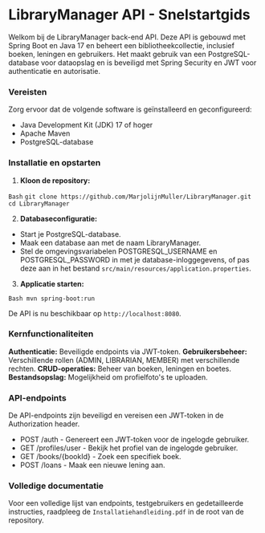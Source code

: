 # LibraryManager API - Snelstartgids

Welkom bij de LibraryManager back-end API. Deze API is gebouwd met Spring Boot en Java 17 en beheert een bibliotheekcollectie, inclusief boeken, leningen en gebruikers. Het maakt gebruik van een PostgreSQL-database voor dataopslag en is beveiligd met Spring Security en JWT voor authenticatie en autorisatie.

### Vereisten

Zorg ervoor dat de volgende software is geïnstalleerd en geconfigureerd:
* Java Development Kit (JDK) 17 of hoger
* Apache Maven
* PostgreSQL-database

### Installatie en opstarten

1. **Kloon de repository:**

`Bash`
`git clone https://github.com/MarjolijnMuller/LibraryManager.git
cd LibraryManager`

2. **Databaseconfiguratie:**

* Start je PostgreSQL-database.
* Maak een database aan met de naam LibraryManager.
* Stel de omgevingsvariabelen POSTGRESQL_USERNAME en POSTGRESQL_PASSWORD in met je database-inloggegevens, of pas deze aan in het bestand `src/main/resources/application.properties`.

3. **Applicatie starten:**

`Bash
mvn spring-boot:run`

De API is nu beschikbaar op `http://localhost:8080`.

### Kernfunctionaliteiten
**Authenticatie:** Beveiligde endpoints via JWT-token.
**Gebruikersbeheer:** Verschillende rollen (ADMIN, LIBRARIAN, MEMBER) met verschillende rechten.
**CRUD-operaties:** Beheer van boeken, leningen en boetes.
**Bestandsopslag:** Mogelijkheid om profielfoto's te uploaden.

### API-endpoints
De API-endpoints zijn beveiligd en vereisen een JWT-token in de Authorization header.
* POST /auth - Genereert een JWT-token voor de ingelogde gebruiker.
* GET /profiles/user - Bekijk het profiel van de ingelogde gebruiker.
* GET /books/{bookId} - Zoek een specifiek boek.
* POST /loans - Maak een nieuwe lening aan.

### Volledige documentatie
Voor een volledige lijst van endpoints, testgebruikers en gedetailleerde instructies, raadpleeg de `Installatiehandleiding.pdf` in de root van de repository.